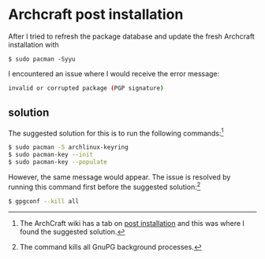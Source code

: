 # <issue>  Archcraft post installation
After I tried to refresh the package database and update the fresh Archcraft installation with
```
$ sudo pacman -Syyu
```

I encountered an issue where I would receive the error message:
```bash
invalid or corrupted package (PGP signature)
```

## solution
The suggested solution for this is to run the following commands:[^1]
```bash
$ sudo pacman -S archlinux-keyring
$ sudo pacman-key --init
$ sudo pacman-key --populate
```

However, the same message would appear. The issue is resolved by running this command first before the suggested solution:[^2]
```bash
$ gpgconf --kill all
```

[^1]: The ArchCraft wiki has a tab on [post installation](https://wiki.archcraft.io/docs/install-archcraft/post-install) and this was where I found the suggested solution.
[^2]: The command kills all GnuPG background processes.

